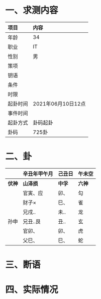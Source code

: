 # 一、求测内容
|项目|内容|
|:-|:-|
|年龄|34|
|职业|IT|
|性别|男|
|策项||
|钥语||
|条件||
|时限||
|起卦时间|2021年06月10日12点|
|事件时间||
|起卦方式|卦码起卦|
|卦码|725卦|

# 二、卦
||辛丑年甲午月|己丑日|午未空|
|:-|:-|:-|:-|
|**伏神**|**山泽损**|**中孚**|**六神**|
||官寅、应|卯、|勾|
||财子×|巳、|雀|
||兄戌..|未..|龙|
|孙申|兄丑..艮|丑..|玄|
||官卯、|卯、|虎|
||父巳、|巳、|蛇|


# 三、断语

# 四、实际情况
